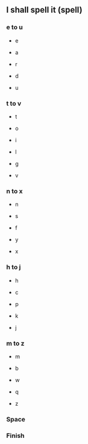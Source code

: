 ## I shall spell it (spell)<meta data-onselect-continue-in-branch data-onselect-continue-concat>

### e to u

- e

- a

- r

- d

- u


### t to v 


- t 

- o

- i

- l

- g

- v


### n to x


- n

- s

- f

- y

- x

### h to j


- h

- c

- p

- k

- j

### m to z


- m

- b

- w

- q

- z

### Space <meta data-spell-letter=" ">

### Finish <meta data-spell-finish>
